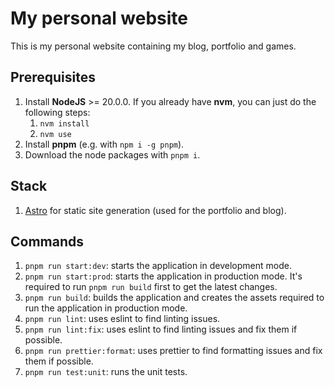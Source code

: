 # My personal website

This is my personal website containing my blog, portfolio and games.

## Prerequisites

1. Install **NodeJS** >= 20.0.0. If you already have **nvm**, you can just do the following steps:
   1. `nvm install`
   1. `nvm use`
1. Install **pnpm** (e.g. with `npm i -g pnpm`).
1. Download the node packages with `pnpm i`.

## Stack

1. [Astro](https://astro.build/) for static site generation (used for the portfolio and blog).

## Commands

1. `pnpm run start:dev`: starts the application in development mode.
1. `pnpm run start:prod`: starts the application in production mode. It's required to run `pnpm run build` first to get the latest changes.
1. `pnpm run build`: builds the application and creates the assets required to run the application in production mode.
1. `pnpm run lint`: uses eslint to find linting issues.
1. `pnpm run lint:fix`: uses eslint to find linting issues and fix them if possible.
1. `pnpm run prettier:format`: uses prettier to find formatting issues and fix them if possible.
1. `pnpm run test:unit`: runs the unit tests.
